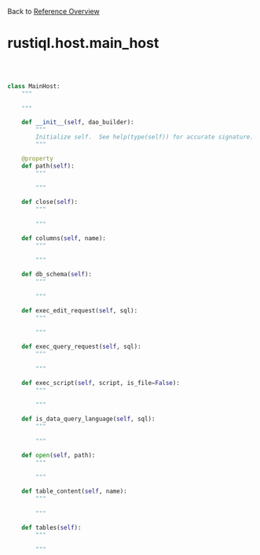
Back to [Reference Overview](https://github.com/pyrustic/rustiql/blob/master/docs/reference/README.md#readme)

# rustiql.host.main\_host



<br>


```python

class MainHost:
    """
    
    """

    def __init__(self, dao_builder):
        """
        Initialize self.  See help(type(self)) for accurate signature.
        """

    @property
    def path(self):
        """
        
        """

    def close(self):
        """
        
        """

    def columns(self, name):
        """
        
        """

    def db_schema(self):
        """
        
        """

    def exec_edit_request(self, sql):
        """
        
        """

    def exec_query_request(self, sql):
        """
        
        """

    def exec_script(self, script, is_file=False):
        """
        
        """

    def is_data_query_language(self, sql):
        """
        
        """

    def open(self, path):
        """
        
        """

    def table_content(self, name):
        """
        
        """

    def tables(self):
        """
        
        """

```

